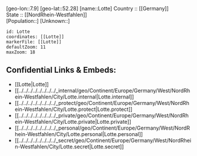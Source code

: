 ﻿---
location: [52.28,7.9] 
mapzoom: [7,12] 
mapmarker: city 
type: City
tags:
- geo/City


SpocWebEntityId: 32103
isDeleted: false
confidential: public

---
[geo-lon::7.9] 
[geo-lat::52.28] 
[name::Lotte] 
Country :: [[Germany]]  
State :: [[NordRhein-Westfahlen]]  
[Population::] 
[Unknown::] 


```leaflet
id: Lotte
coordinates: [[Lotte]] 
markerFile: [[Lotte]] 
defaultZoom: 11 
maxZoom: 18
```


## Confidential Links & Embeds: 
- [[Lotte|Lotte]]  
- [[../../../../../../../../_internal/geo/Continent/Europe/Germany/West/NordRhein-Westfahlen/City/Lotte.internal|Lotte.internal]] 
- [[../../../../../../../../_protect/geo/Continent/Europe/Germany/West/NordRhein-Westfahlen/City/Lotte.protect|Lotte.protect]] 
- [[../../../../../../../../_private/geo/Continent/Europe/Germany/West/NordRhein-Westfahlen/City/Lotte.private|Lotte.private]] 
- [[../../../../../../../../_personal/geo/Continent/Europe/Germany/West/NordRhein-Westfahlen/City/Lotte.personal|Lotte.personal]] 
- [[../../../../../../../../_secret/geo/Continent/Europe/Germany/West/NordRhein-Westfahlen/City/Lotte.secret|Lotte.secret]] 
